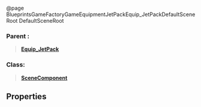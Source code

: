 @page BlueprintsGameFactoryGameEquipmentJetPackEquip_JetPackDefaultSceneRoot DefaultSceneRoot
### Parent :
<b><a href="_blueprints_game_factory_game_equipment_jet_pack_equip__jet_pack.html"><blockquote>Equip_JetPack</blockquote></a></b>
### Class:
<b><a href="_class_script_scene_component.html"><blockquote>SceneComponent</blockquote></a></b>
## Properties
